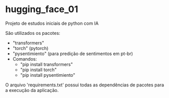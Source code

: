 # hugging_face_01
Projeto de estudos iniciais de python com IA

São utilizados os pacotes:
- "transformers"
- "torch" (pytorch)
- "pysentimiento" (para predição de sentimentos em pt-br)
- Comandos:
  - "pip install transformers"
  - "pip install torch"
  - "pip install pysentimiento"

O arquivo 'requirements.txt' possui todas as dependências de pacotes para a execução da aplicação. 